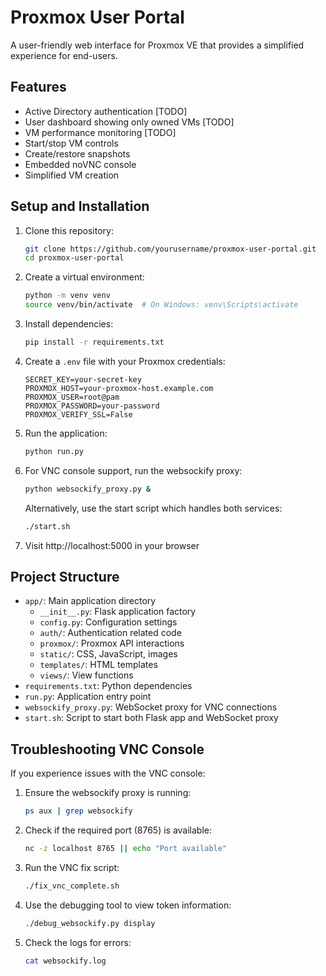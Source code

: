 # Proxmox User Portal

A user-friendly web interface for Proxmox VE that provides a simplified experience for end-users.

## Features

- Active Directory authentication [TODO]
- User dashboard showing only owned VMs [TODO]
- VM performance monitoring [TODO]
- Start/stop VM controls
- Create/restore snapshots
- Embedded noVNC console
- Simplified VM creation

## Setup and Installation

1. Clone this repository:
   ```bash
   git clone https://github.com/yourusername/proxmox-user-portal.git
   cd proxmox-user-portal
   ```

2. Create a virtual environment:
   ```bash
   python -m venv venv
   source venv/bin/activate  # On Windows: venv\Scripts\activate
   ```

3. Install dependencies:
   ```bash
   pip install -r requirements.txt
   ```

4. Create a `.env` file with your Proxmox credentials:
   ```
   SECRET_KEY=your-secret-key
   PROXMOX_HOST=your-proxmox-host.example.com
   PROXMOX_USER=root@pam
   PROXMOX_PASSWORD=your-password
   PROXMOX_VERIFY_SSL=False
   ```

5. Run the application:
   ```bash
   python run.py
   ```

6. For VNC console support, run the websockify proxy:
   ```bash
   python websockify_proxy.py &
   ```
   
   Alternatively, use the start script which handles both services:
   ```bash
   ./start.sh
   ```

7. Visit http://localhost:5000 in your browser

## Project Structure

- `app/`: Main application directory
  - `__init__.py`: Flask application factory
  - `config.py`: Configuration settings
  - `auth/`: Authentication related code
  - `proxmox/`: Proxmox API interactions
  - `static/`: CSS, JavaScript, images
  - `templates/`: HTML templates
  - `views/`: View functions
- `requirements.txt`: Python dependencies
- `run.py`: Application entry point
- `websockify_proxy.py`: WebSocket proxy for VNC connections
- `start.sh`: Script to start both Flask app and WebSocket proxy

## Troubleshooting VNC Console

If you experience issues with the VNC console:

1. Ensure the websockify proxy is running:
   ```bash
   ps aux | grep websockify
   ```

2. Check if the required port (8765) is available:
   ```bash
   nc -z localhost 8765 || echo "Port available"
   ```

3. Run the VNC fix script:
   ```bash
   ./fix_vnc_complete.sh
   ```

4. Use the debugging tool to view token information:
   ```bash
   ./debug_websockify.py display
   ```

5. Check the logs for errors:
   ```bash
   cat websockify.log
   ```